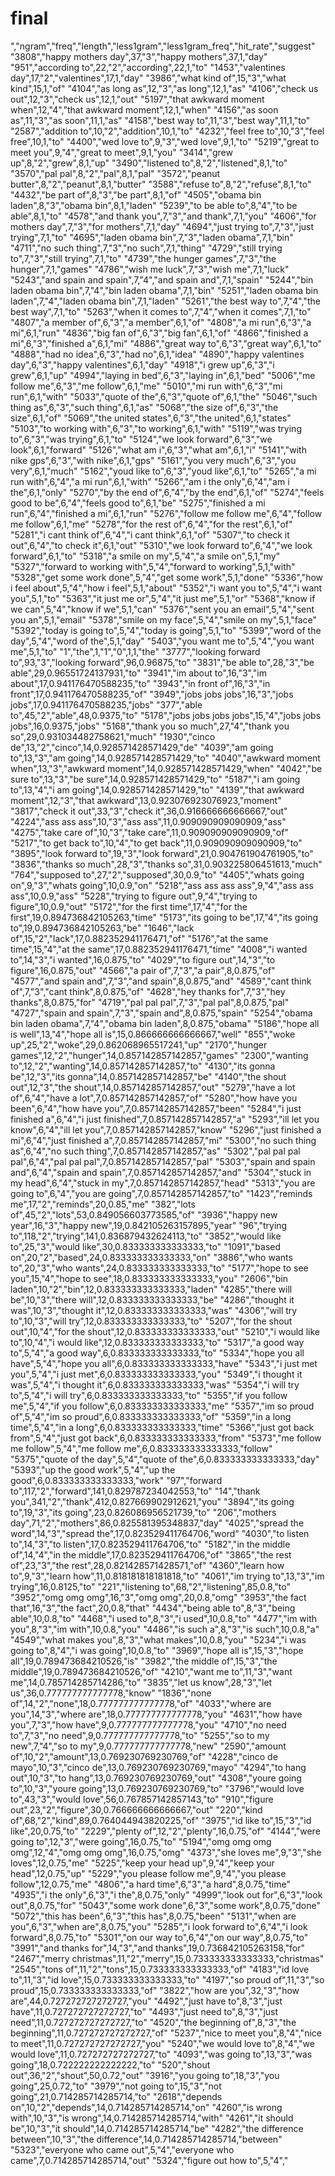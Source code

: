 # final
","ngram","freq","length","less1gram","less1gram_freq","hit_rate","suggest"
"3808","happy mothers day",37,"3","happy mothers",37,1,"day"
"951","according to",22,"2","according",22,1,"to"
"1453","valentines day",17,"2","valentines",17,1,"day"
"3986","what kind of",15,"3","what kind",15,1,"of"
"4104","as long as",12,"3","as long",12,1,"as"
"4106","check us out",12,"3","check us",12,1,"out"
"5197","that awkward moment when",12,"4","that awkward moment",12,1,"when"
"4156","as soon as",11,"3","as soon",11,1,"as"
"4158","best way to",11,"3","best way",11,1,"to"
"2587","addition to",10,"2","addition",10,1,"to"
"4232","feel free to",10,"3","feel free",10,1,"to"
"4400","wed love to",9,"3","wed love",9,1,"to"
"5219","great to meet you",9,"4","great to meet",9,1,"you"
"3414","grew up",8,"2","grew",8,1,"up"
"3490","listened to",8,"2","listened",8,1,"to"
"3570","pal pal",8,"2","pal",8,1,"pal"
"3572","peanut butter",8,"2","peanut",8,1,"butter"
"3588","refuse to",8,"2","refuse",8,1,"to"
"4432","be part of",8,"3","be part",8,1,"of"
"4505","obama bin laden",8,"3","obama bin",8,1,"laden"
"5239","to be able to",8,"4","to be able",8,1,"to"
"4578","and thank you",7,"3","and thank",7,1,"you"
"4606","for mothers day",7,"3","for mothers",7,1,"day"
"4694","just trying to",7,"3","just trying",7,1,"to"
"4695","laden obama bin",7,"3","laden obama",7,1,"bin"
"4711","no such thing",7,"3","no such",7,1,"thing"
"4729","still trying to",7,"3","still trying",7,1,"to"
"4739","the hunger games",7,"3","the hunger",7,1,"games"
"4786","wish me luck",7,"3","wish me",7,1,"luck"
"5243","and spain and spain",7,"4","and spain and",7,1,"spain"
"5244","bin laden obama bin",7,"4","bin laden obama",7,1,"bin"
"5251","laden obama bin laden",7,"4","laden obama bin",7,1,"laden"
"5261","the best way to",7,"4","the best way",7,1,"to"
"5263","when it comes to",7,"4","when it comes",7,1,"to"
"4807","a member of",6,"3","a member",6,1,"of"
"4808","a mi run",6,"3","a mi",6,1,"run"
"4836","big fan of",6,"3","big fan",6,1,"of"
"4866","finished a mi",6,"3","finished a",6,1,"mi"
"4886","great way to",6,"3","great way",6,1,"to"
"4888","had no idea",6,"3","had no",6,1,"idea"
"4890","happy valentines day",6,"3","happy valentines",6,1,"day"
"4918","i grew up",6,"3","i grew",6,1,"up"
"4994","laying in bed",6,"3","laying in",6,1,"bed"
"5006","me follow me",6,"3","me follow",6,1,"me"
"5010","mi run with",6,"3","mi run",6,1,"with"
"5033","quote of the",6,"3","quote of",6,1,"the"
"5046","such thing as",6,"3","such thing",6,1,"as"
"5068","the size of",6,"3","the size",6,1,"of"
"5069","the united states",6,"3","the united",6,1,"states"
"5103","to working with",6,"3","to working",6,1,"with"
"5119","was trying to",6,"3","was trying",6,1,"to"
"5124","we look forward",6,"3","we look",6,1,"forward"
"5126","what am i",6,"3","what am",6,1,"i"
"5141","with nike gps",6,"3","with nike",6,1,"gps"
"5161","you very much",6,"3","you very",6,1,"much"
"5162","youd like to",6,"3","youd like",6,1,"to"
"5265","a mi run with",6,"4","a mi run",6,1,"with"
"5266","am i the only",6,"4","am i the",6,1,"only"
"5270","by the end of",6,"4","by the end",6,1,"of"
"5274","feels good to be",6,"4","feels good to",6,1,"be"
"5275","finished a mi run",6,"4","finished a mi",6,1,"run"
"5276","follow me follow me",6,"4","follow me follow",6,1,"me"
"5278","for the rest of",6,"4","for the rest",6,1,"of"
"5281","i cant think of",6,"4","i cant think",6,1,"of"
"5307","to check it out",6,"4","to check it",6,1,"out"
"5310","we look forward to",6,"4","we look forward",6,1,"to"
"5318","a smile on my",5,"4","a smile on",5,1,"my"
"5327","forward to working with",5,"4","forward to working",5,1,"with"
"5328","get some work done",5,"4","get some work",5,1,"done"
"5336","how i feel about",5,"4","how i feel",5,1,"about"
"5352","i want you to",5,"4","i want you",5,1,"to"
"5363","it just me or",5,"4","it just me",5,1,"or"
"5368","know if we can",5,"4","know if we",5,1,"can"
"5376","sent you an email",5,"4","sent you an",5,1,"email"
"5378","smile on my face",5,"4","smile on my",5,1,"face"
"5392","today is going to",5,"4","today is going",5,1,"to"
"5399","word of the day",5,"4","word of the",5,1,"day"
"5403","you want me to",5,"4","you want me",5,1,"to"
"1","the",1,"1","0",1,1,"the"
"3777","looking forward to",93,"3","looking forward",96,0.96875,"to"
"3831","be able to",28,"3","be able",29,0.96551724137931,"to"
"3941","im about to",16,"3","im about",17,0.941176470588235,"to"
"3943","in front of",16,"3","in front",17,0.941176470588235,"of"
"3949","jobs jobs jobs",16,"3","jobs jobs",17,0.941176470588235,"jobs"
"377","able to",45,"2","able",48,0.9375,"to"
"5178","jobs jobs jobs jobs",15,"4","jobs jobs jobs",16,0.9375,"jobs"
"5168","thank you so much",27,"4","thank you so",29,0.931034482758621,"much"
"1930","cinco de",13,"2","cinco",14,0.928571428571429,"de"
"4039","am going to",13,"3","am going",14,0.928571428571429,"to"
"4040","awkward moment when",13,"3","awkward moment",14,0.928571428571429,"when"
"4042","be sure to",13,"3","be sure",14,0.928571428571429,"to"
"5187","i am going to",13,"4","i am going",14,0.928571428571429,"to"
"4139","that awkward moment",12,"3","that awkward",13,0.923076923076923,"moment"
"3817","check it out",33,"3","check it",36,0.916666666666667,"out"
"4224","ass ass ass",10,"3","ass ass",11,0.909090909090909,"ass"
"4275","take care of",10,"3","take care",11,0.909090909090909,"of"
"5217","to get back to",10,"4","to get back",11,0.909090909090909,"to"
"3895","look forward to",19,"3","look forward",21,0.904761904761905,"to"
"3836","thanks so much",28,"3","thanks so",31,0.903225806451613,"much"
"764","supposed to",27,"2","supposed",30,0.9,"to"
"4405","whats going on",9,"3","whats going",10,0.9,"on"
"5218","ass ass ass ass",9,"4","ass ass ass",10,0.9,"ass"
"5228","trying to figure out",9,"4","trying to figure",10,0.9,"out"
"5172","for the first time",17,"4","for the first",19,0.894736842105263,"time"
"5173","its going to be",17,"4","its going to",19,0.894736842105263,"be"
"1646","lack of",15,"2","lack",17,0.882352941176471,"of"
"5176","at the same time",15,"4","at the same",17,0.882352941176471,"time"
"4008","i wanted to",14,"3","i wanted",16,0.875,"to"
"4029","to figure out",14,"3","to figure",16,0.875,"out"
"4566","a pair of",7,"3","a pair",8,0.875,"of"
"4577","and spain and",7,"3","and spain",8,0.875,"and"
"4589","cant think of",7,"3","cant think",8,0.875,"of"
"4628","hey thanks for",7,"3","hey thanks",8,0.875,"for"
"4719","pal pal pal",7,"3","pal pal",8,0.875,"pal"
"4727","spain and spain",7,"3","spain and",8,0.875,"spain"
"5254","obama bin laden obama",7,"4","obama bin laden",8,0.875,"obama"
"5186","hope all is well",13,"4","hope all is",15,0.866666666666667,"well"
"855","woke up",25,"2","woke",29,0.862068965517241,"up"
"2170","hunger games",12,"2","hunger",14,0.857142857142857,"games"
"2300","wanting to",12,"2","wanting",14,0.857142857142857,"to"
"4130","its gonna be",12,"3","its gonna",14,0.857142857142857,"be"
"4140","the shout out",12,"3","the shout",14,0.857142857142857,"out"
"5279","have a lot of",6,"4","have a lot",7,0.857142857142857,"of"
"5280","how have you been",6,"4","how have you",7,0.857142857142857,"been"
"5284","i just finished a",6,"4","i just finished",7,0.857142857142857,"a"
"5293","ill let you know",6,"4","ill let you",7,0.857142857142857,"know"
"5296","just finished a mi",6,"4","just finished a",7,0.857142857142857,"mi"
"5300","no such thing as",6,"4","no such thing",7,0.857142857142857,"as"
"5302","pal pal pal pal",6,"4","pal pal pal",7,0.857142857142857,"pal"
"5303","spain and spain and",6,"4","spain and spain",7,0.857142857142857,"and"
"5304","stuck in my head",6,"4","stuck in my",7,0.857142857142857,"head"
"5313","you are going to",6,"4","you are going",7,0.857142857142857,"to"
"1423","reminds me",17,"2","reminds",20,0.85,"me"
"382","lots of",45,"2","lots",53,0.849056603773585,"of"
"3936","happy new year",16,"3","happy new",19,0.842105263157895,"year"
"96","trying to",118,"2","trying",141,0.836879432624113,"to"
"3852","would like to",25,"3","would like",30,0.833333333333333,"to"
"1091","based on",20,"2","based",24,0.833333333333333,"on"
"3886","who wants to",20,"3","who wants",24,0.833333333333333,"to"
"5177","hope to see you",15,"4","hope to see",18,0.833333333333333,"you"
"2606","bin laden",10,"2","bin",12,0.833333333333333,"laden"
"4285","there will be",10,"3","there will",12,0.833333333333333,"be"
"4286","thought it was",10,"3","thought it",12,0.833333333333333,"was"
"4306","will try to",10,"3","will try",12,0.833333333333333,"to"
"5207","for the shout out",10,"4","for the shout",12,0.833333333333333,"out"
"5210","i would like to",10,"4","i would like",12,0.833333333333333,"to"
"5317","a good way to",5,"4","a good way",6,0.833333333333333,"to"
"5334","hope you all have",5,"4","hope you all",6,0.833333333333333,"have"
"5343","i just met you",5,"4","i just met",6,0.833333333333333,"you"
"5349","i thought it was",5,"4","i thought it",6,0.833333333333333,"was"
"5354","i will try to",5,"4","i will try",6,0.833333333333333,"to"
"5355","if you follow me",5,"4","if you follow",6,0.833333333333333,"me"
"5357","im so proud of",5,"4","im so proud",6,0.833333333333333,"of"
"5359","in a long time",5,"4","in a long",6,0.833333333333333,"time"
"5366","just got back from",5,"4","just got back",6,0.833333333333333,"from"
"5373","me follow me follow",5,"4","me follow me",6,0.833333333333333,"follow"
"5375","quote of the day",5,"4","quote of the",6,0.833333333333333,"day"
"5393","up the good work",5,"4","up the good",6,0.833333333333333,"work"
"97","forward to",117,"2","forward",141,0.829787234042553,"to"
"14","thank you",341,"2","thank",412,0.827669902912621,"you"
"3894","its going to",19,"3","its going",23,0.826086956521739,"to"
"206","mothers day",71,"2","mothers",86,0.825581395348837,"day"
"4025","spread the word",14,"3","spread the",17,0.823529411764706,"word"
"4030","to listen to",14,"3","to listen",17,0.823529411764706,"to"
"5182","in the middle of",14,"4","in the middle",17,0.823529411764706,"of"
"3865","the rest of",23,"3","the rest",28,0.821428571428571,"of"
"4360","learn how to",9,"3","learn how",11,0.818181818181818,"to"
"4061","im trying to",13,"3","im trying",16,0.8125,"to"
"221","listening to",68,"2","listening",85,0.8,"to"
"3952","omg omg omg",16,"3","omg omg",20,0.8,"omg"
"3953","the fact that",16,"3","the fact",20,0.8,"that"
"4434","being able to",8,"3","being able",10,0.8,"to"
"4468","i used to",8,"3","i used",10,0.8,"to"
"4477","im with you",8,"3","im with",10,0.8,"you"
"4486","is such a",8,"3","is such",10,0.8,"a"
"4549","what makes you",8,"3","what makes",10,0.8,"you"
"5234","i was going to",8,"4","i was going",10,0.8,"to"
"3969","hope all is",15,"3","hope all",19,0.789473684210526,"is"
"3982","the middle of",15,"3","the middle",19,0.789473684210526,"of"
"4210","want me to",11,"3","want me",14,0.785714285714286,"to"
"3835","let us know",28,"3","let us",36,0.777777777777778,"know"
"1836","none of",14,"2","none",18,0.777777777777778,"of"
"4033","where are you",14,"3","where are",18,0.777777777777778,"you"
"4631","how have you",7,"3","how have",9,0.777777777777778,"you"
"4710","no need to",7,"3","no need",9,0.777777777777778,"to"
"5255","so to my new",7,"4","so to my",9,0.777777777777778,"new"
"2590","amount of",10,"2","amount",13,0.769230769230769,"of"
"4228","cinco de mayo",10,"3","cinco de",13,0.769230769230769,"mayo"
"4294","to hang out",10,"3","to hang",13,0.769230769230769,"out"
"4308","youre going to",10,"3","youre going",13,0.769230769230769,"to"
"3796","would love to",43,"3","would love",56,0.767857142857143,"to"
"910","figure out",23,"2","figure",30,0.766666666666667,"out"
"220","kind of",68,"2","kind",89,0.764044943820225,"of"
"3975","id like to",15,"3","id like",20,0.75,"to"
"2229","plenty of",12,"2","plenty",16,0.75,"of"
"4144","were going to",12,"3","were going",16,0.75,"to"
"5194","omg omg omg omg",12,"4","omg omg omg",16,0.75,"omg"
"4373","she loves me",9,"3","she loves",12,0.75,"me"
"5225","keep your head up",9,"4","keep your head",12,0.75,"up"
"5229","you please follow me",9,"4","you please follow",12,0.75,"me"
"4806","a hard time",6,"3","a hard",8,0.75,"time"
"4935","i the only",6,"3","i the",8,0.75,"only"
"4999","look out for",6,"3","look out",8,0.75,"for"
"5043","some work done",6,"3","some work",8,0.75,"done"
"5072","this has been",6,"3","this has",8,0.75,"been"
"5131","when are you",6,"3","when are",8,0.75,"you"
"5285","i look forward to",6,"4","i look forward",8,0.75,"to"
"5301","on our way to",6,"4","on our way",8,0.75,"to"
"3991","and thanks for",14,"3","and thanks",19,0.736842105263158,"for"
"2467","merry christmas",11,"2","merry",15,0.733333333333333,"christmas"
"2545","tons of",11,"2","tons",15,0.733333333333333,"of"
"4183","id love to",11,"3","id love",15,0.733333333333333,"to"
"4197","so proud of",11,"3","so proud",15,0.733333333333333,"of"
"3822","how are you",32,"3","how are",44,0.727272727272727,"you"
"4492","just have to",8,"3","just have",11,0.727272727272727,"to"
"4493","just need to",8,"3","just need",11,0.727272727272727,"to"
"4520","the beginning of",8,"3","the beginning",11,0.727272727272727,"of"
"5237","nice to meet you",8,"4","nice to meet",11,0.727272727272727,"you"
"5240","we would love to",8,"4","we would love",11,0.727272727272727,"to"
"4093","was going to",13,"3","was going",18,0.722222222222222,"to"
"520","shout out",36,"2","shout",50,0.72,"out"
"3916","you going to",18,"3","you going",25,0.72,"to"
"3979","not going to",15,"3","not going",21,0.714285714285714,"to"
"2618","depends on",10,"2","depends",14,0.714285714285714,"on"
"4260","is wrong with",10,"3","is wrong",14,0.714285714285714,"with"
"4261","it should be",10,"3","it should",14,0.714285714285714,"be"
"4282","the difference between",10,"3","the difference",14,0.714285714285714,"between"
"5323","everyone who came out",5,"4","everyone who came",7,0.714285714285714,"out"
"5324","figure out how to",5,"4","
